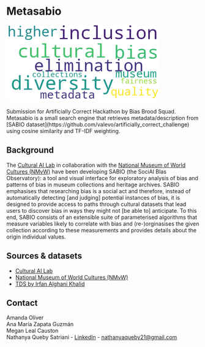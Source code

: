 # Metasabio
  <p align="left">
    <img src="https://github.com/nathanyaqueby/bias-brood-squad/blob/main/wordcloud.png" alt="Logo">
  </p>
Submission for Artificially Correct Hackathon by Bias Brood Squad.<br>
Metasabio is a small search engine that retrieves metadata/description from [SABIO dataset](https://github.com/valevo/artificially_correct_challenge) using cosine similarity and TF-IDF weighting.

## Background
The [Cultural AI Lab](https://www.cultural-ai.nl/) in collaboration with the [National Museum of World Cultures (NMvW)](https://collectie.wereldculturen.nl/) have been developing SABIO (the SociAl BIas Observatory): a tool and visual interface for exploratory analysis of bias and patterns of bias in museum collections and heritage archives. SABIO emphasises that researching bias is a social act and therefore, instead of automatically detecting [and judging] potential instances of bias, it is designed to provide access to paths through cultural datasets that lead users to discover bias in ways they might not [be able to] anticipate. To this end, SABIO consists of an extensible suite of parameterised algorithms that measure variables likely to correlate with bias and (re-)orginasises the given collection according to these measurements and provides details about the origin individual values.

## Sources & datasets
* [Cultural AI Lab](https://www.cultural-ai.nl/)
* [National Museum of World Cultures (NMvW)](https://collectie.wereldculturen.nl/)
* [TDS by Irfan Alghani Khalid](https://towardsdatascience.com/create-a-simple-search-engine-using-python-412587619ff5)

## Contact
Amanda Oliver <br>
Ana María Zapata Guzmán <br>
Megan Leal Causton <br>
Nathanya Queby Satriani - [LinkedIn](https://www.linkedin.com/in/queby/) - nathanyaqueby21@gmail.com<br/>
